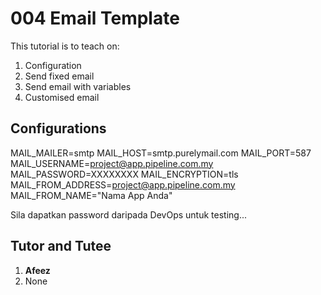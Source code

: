 # 004 Email Template

This tutorial is to teach on:

1.  Configuration
2.  Send fixed email
3.  Send email with variables
4.  Customised email

## Configurations

MAIL_MAILER=smtp
MAIL_HOST=smtp.purelymail.com
MAIL_PORT=587
MAIL_USERNAME=project@app.pipeline.com.my
MAIL_PASSWORD=XXXXXXXX
MAIL_ENCRYPTION=tls
MAIL_FROM_ADDRESS=project@app.pipeline.com.my
MAIL_FROM_NAME="Nama App Anda"

Sila dapatkan password daripada DevOps untuk testing...

## Tutor and Tutee

1. __Afeez__ 
2. None